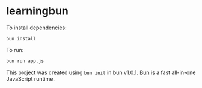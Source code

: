 # learningbun

To install dependencies:

```bash
bun install
```

To run:

```bash
bun run app.js
```

This project was created using `bun init` in bun v1.0.1. [Bun](https://bun.sh) is a fast all-in-one JavaScript runtime.
